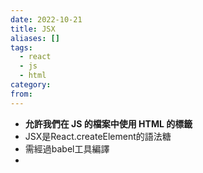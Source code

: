 ```yaml
---
date: 2022-10-21
title: JSX
aliases: []
tags:
  - react
  - js
  - html
category: 
from: 
---
```

- **允許我們在 JS 的檔案中使用 HTML 的標籤**
- JSX是React.createElement的語法糖
- 需經過babel工具編譯
- 
